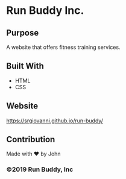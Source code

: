 # Run Buddy Inc.

## Purpose

A website that offers fitness training services.

## Built With

- HTML
- CSS

## Website

https://srgiovanni.github.io/run-buddy/

## Contribution

Made with ❤️ by John

### ©️2019 Run Buddy, Inc
